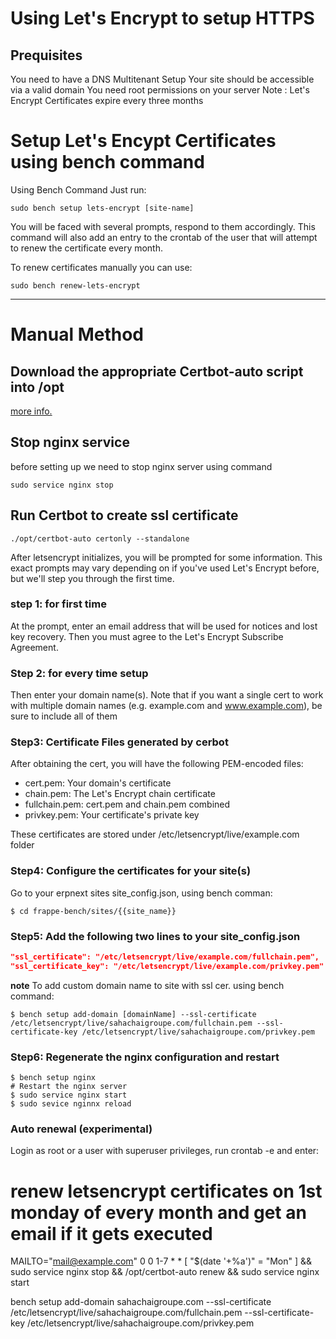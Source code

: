 # Using Let's Encrypt to setup HTTPS

## Prequisites

You need to have a DNS Multitenant Setup
Your site should be accessible via a valid domain
You need root permissions on your server
Note : Let's Encrypt Certificates expire every three months

# Setup Let's Encypt Certificates using bench command

Using Bench Command Just run:

```shell
sudo bench setup lets-encrypt [site-name]
```

You will be faced with several prompts, respond to them accordingly. This command will also add an entry to the crontab of the user that will attempt to renew the certificate every month.

To renew certificates manually you can use:

```shell
sudo bench renew-lets-encrypt
```

----------

# Manual Method

## Download the appropriate Certbot-auto script into /opt

[more info.](https://certbot.eff.org/)

## Stop nginx service

before setting up we need to stop nginx server using command

```shell
sudo service nginx stop
```

## Run Certbot to create ssl certificate

```shell
./opt/certbot-auto certonly --standalone
```

After letsencrypt initializes, you will be prompted for some information. This exact prompts may vary depending on if you've used Let's Encrypt before, but we'll step you through the first time.

### step 1: for first time

At the prompt, enter an email address that will be used for notices and lost key recovery.
Then you must agree to the Let's Encrypt Subscribe Agreement.

### Step 2: for every time setup

Then enter your domain name(s). Note that if you want a single cert to work with multiple domain names (e.g. example.com and www.example.com), be sure to include all of them

### Step3: Certificate Files generated by cerbot

After obtaining the cert, you will have the following PEM-encoded files:

- cert.pem: Your domain's certificate
- chain.pem: The Let's Encrypt chain certificate
- fullchain.pem: cert.pem and chain.pem combined
- privkey.pem: Your certificate's private key

These certificates are stored under /etc/letsencrypt/live/example.com folder

### Step4: Configure the certificates for your site(s)

Go to your erpnext sites site_config.json, using bench comman:

```shell
$ cd frappe-bench/sites/{{site_name}}
```

### Step5: Add the following two lines to your site_config.json

```json
"ssl_certificate": "/etc/letsencrypt/live/example.com/fullchain.pem",
"ssl_certificate_key": "/etc/letsencrypt/live/example.com/privkey.pem"
```

**note** To add custom domain name to site with ssl cer. using bench command: 

```shell
$ bench setup add-domain [domainName] --ssl-certificate /etc/letsencrypt/live/sahachaigroupe.com/fullchain.pem --ssl-certificate-key /etc/letsencrypt/live/sahachaigroupe.com/privkey.pem
```

### Step6: Regenerate the nginx configuration and restart

```shell
$ bench setup nginx
# Restart the nginx server
$ sudo service nginx start
$ sudo sevice nginnx reload

```

### Auto renewal (experimental)

Login as root or a user with superuser privileges, run crontab -e and enter:

# renew letsencrypt certificates on 1st monday of every month and get an email if it gets executed

MAILTO="mail@example.com"
0 0 1-7 * * [ "$(date '+\%a')" = "Mon" ] && sudo service nginx stop && /opt/certbot-auto renew && sudo service nginx start

bench setup add-domain sahachaigroupe.com --ssl-certificate /etc/letsencrypt/live/sahachaigroupe.com/fullchain.pem --ssl-certificate-key /etc/letsencrypt/live/sahachaigroupe.com/privkey.pem